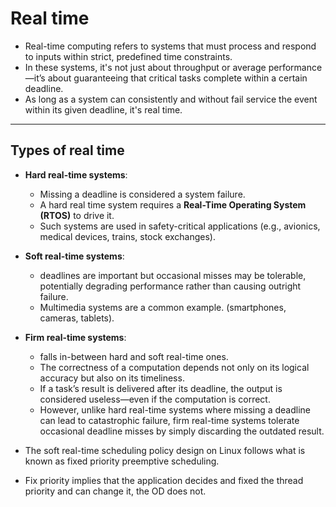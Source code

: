 # Real time

- Real-time computing refers to systems that must process and respond to inputs within strict, predefined time constraints. 
- In these systems, it's not just about throughput or average performance—it’s about guaranteeing that critical tasks complete within a certain deadline.
- As long as a system can consistently and without fail service the event within its given deadline, it's real time.

---

## Types of real time

- **Hard real-time systems**:
  - Missing a deadline is considered a system failure. 
  - A hard real time system requires a **Real-Time Operating System (RTOS)** to drive it.
  - Such systems are used in safety-critical applications (e.g., avionics, medical devices, trains, stock exchanges).
- **Soft real-time systems**:
  - deadlines are important but occasional misses may be tolerable, potentially degrading performance rather than causing outright failure. 
  - Multimedia systems are a common example. (smartphones, cameras, tablets).
- **Firm real-time systems**:
  - falls in-between hard and soft real-time ones.
  - The correctness of a computation depends not only on its logical accuracy but also on its timeliness. 
  - If a task’s result is delivered after its deadline, the output is considered useless—even if the computation is correct. 
  - However, unlike hard real-time systems where missing a deadline can lead to catastrophic failure, firm real-time systems tolerate occasional deadline misses by simply discarding the outdated result.

- The soft real-time scheduling policy design on Linux follows what is known as fixed priority preemptive scheduling.
- Fix priority implies that the application decides and fixed the thread priority and can change it, the OD does not.